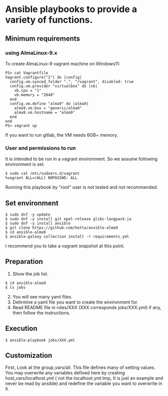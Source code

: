 # Ansible playbooks to provide a variety of functions.

## Minimum requirements

### using AlmaLinux-9.x

To create AlmaLinux-9 vagrant machine on Windows11:

```
PS> cat Vagrantfile
Vagrant.configure("2") do |config|
  config.vm.synced_folder ".", "/vagrant", disabled: true
  config.vm.provider "virtualbox" do |vb|
    vb.cpu = "1"
    vb.memory = "2048"
  end
  config.vm.define "alma9" do |alma9|
    alma9.vm.box = "generic/alma9"
    alma9.vm.hostname = "alma9"
  end
end
PS> vagrant up
```

If you want to run gitlab, the VM needs 6GB+ memory.

### User and permissions to run

It is intended to be run in a vagrant environment. So we assume following environment is set.

```
$ sudo cat /etc/sudoers.d/vagrant
%vagrant ALL=(ALL) NOPASSWD: ALL
```

Running this playbook by "root" user is not tested and not recommended.

## Set environment

```
$ sudo dnf -y update
$ sudo dnf -y install git epel-release glibc-langpack-ja
$ sudo dnf -y install ansible
$ git clone https://github.com/hotta/ansible-alma9 
$ cd ansible-alma9
$ ansible-galaxy collection install -r requirements.yml
```

I recommend you to take a vagrant snapshot at this point.


## Preparation

1. Show the job list.

```
$ cd ansible-alma9
$ ls jobs
```

2. You will see many yaml files. 
3. Detirmine a yaml file you want to create the environment for.
4. Read README file in roles/XXX (XXX corresponds jobs/XXX.yml) if any, then follow the instructions. 

## Execution

```
$ ansible-playbook jobs/XXX.yml
```

## Customization

First, Look at the group_vars/all. This file defines many of setting values. You may overwrite any variables defined here by creating host_vars/localhost.yml ( not the localhost.yml.tmp, It is just an example and never be read by ansible) and redefine the variable you want to overwrite in it.
